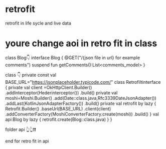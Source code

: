 # retrofit
retrofit in life sycle and live data
# youre change aoi in retro fit in class 
class Blog👇
interface Blog {
    @GET("/{json file in url} for example comments")
    suspend fun getComments():List<comments_model>
}

class 👇 
private const val BASE_URL="https://jsonplaceholder.typicode.com/"
class Retrofiltinterface {
    private val client =OkHttpClient.Builder()
        .addInterceptor(Hederinterceptor())
        .build()
    private val moshi=Moshi.Builder()
        .add(Date::class.java,Rfc3339DateJsonAdapter())
        .addLast(KotlinJsonAdapterFactory())
        .build()
    private val retrofit by lazy {
        Retrofit.Builder()
            .baseUrl(BASE_URL)
            .client(client)
            .addConverterFactory(MoshiConverterFactory.create(moshi))
            .build()
    }
    val api:Blog by lazy {
        retrofit.create(Blog::class.java)
    }
}

folder api 
👆👆❗❗

end for retro fit in api 
